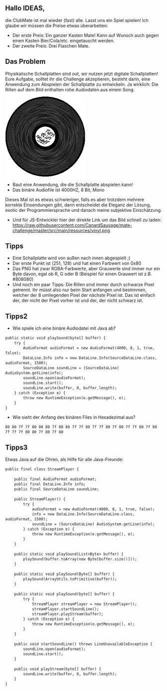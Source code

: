 Hallo IDEAS,
------------

die ClubMate ist mal wieder (fast) alle. Lasst uns ein Spiel spielen! Ich glaube wir müssen die Preise etwas überarbeiten:

- Der erste Preis: Ein ganzer Kasten Mate! Kann auf Wunsch auch gegen einen Kasten Bier/Cola/etc. eingetauscht werden.
- Der zweite Preis: Drei Flaschen Mate.

Das Problem
-----------

Physikalische Schallplatten sind out, wir nutzen jetzt digitale Schallplatten! Eure Aufgabe, solltet ihr die Challenge akzeptieren, besteht darin, eine Anwendung zum Abspielen der Schallplatte zu entwickeln. Ja wirklich: Die Rillen auf dem Bild enthalten rohe Audiodaten aus einem Song.

![Vinyl](vinyl.png)


- Baut eine Anwendung, die die Schallplatte abspielen kann!
- Das binäre Audiofile ist 4000HZ, 8 Bit, Mono

Dieses Mal ist es etwas schwieriger, falls es aber trotzdem mehrere korrekte Einsendungen gibt, dann entscheidet die Eleganz der Lösung, exotic der Programmiersprache und danach meine subjektive Einschätzung.

- Und für JS-Entwickler hier der direkte Link um das Bild schnell zu laden: https://raw.githubusercontent.com/CanardSauvage/mate-challenge/master/src/main/resources/vinyl.png

Tipps
-----

- Eine Schallplatte wird von außen nach innen abgespielt ;)
- Der erste Punkt ist (251, 128) und hat einen Farbwert von 0x80
- Das PNG hat zwar RGBA-Farbwerte, aber Grauwerte sind immer nur ein Byte davon, egal ob R, G oder B (Beispiel für einen Grauwert ist z.B. #808080)
- Und noch ein paar Tipps: Die Rillen sind immer durch schwarze Pixel getrennt. Ihr müsst also nur beim Start anfangen und bestimmen, welcher der 8 umliegenden Pixel der nächste Pixel ist. Das ist einfach der, der nicht der Pixel vorher ist und der, der nicht schwarz ist.

Tipps2
------

- Wie spiele ich eine binäre Audiodatei mit Java ab?

```
public static void playSound(byte[] buffer) {
    try {
        AudioFormat audioFormat = new AudioFormat(4000, 8, 1, true, false);
        DataLine.Info info = new DataLine.Info(SourceDataLine.class, audioFormat, 1500);
        SourceDataLine soundLine = (SourceDataLine) AudioSystem.getLine(info);
        soundLine.open(audioFormat);
        soundLine.start();
        soundLine.write(buffer, 0, buffer.length);
    } catch (Exception e) {
        throw new RuntimeException(e.getMessage(), e);
    }
}
```

- Wie sieht der Anfang des binären Files in Hexadezimal aus?

```
80 80 7f 7f 80 80 80 7f 80 80 7f 7f 80 7f 7f 80 7f 80 7f 7f 80 7f 80 7f 7f 7f 80 80 7f 80 7f 80
```

Tipps3
------

Etwas Java auf die Ohren, als Hilfe für alle Java-Freunde:

```
public final class StreamPlayer {

    public final AudioFormat audioFormat;
    public final DataLine.Info info;
    public final SourceDataLine soundLine;

    public StreamPlayer() {
        try {
            audioFormat = new AudioFormat(4000, 8, 1, true, false);
            info = new DataLine.Info(SourceDataLine.class, audioFormat, 1500);
            soundLine = (SourceDataLine) AudioSystem.getLine(info);
        } catch (Exception e) {
            throw new RuntimeException(e.getMessage(), e);
        }
    }

    public static void playSound(List<Byte> buffer) {
        playSound(buffer.toArray(new Byte[buffer.size()]));
    }

    public static void playSound(Byte[] buffer) {
        playSound(ArrayUtils.toPrimitive(buffer));
    }

    public static void playSound(byte[] buffer) {
        try {
            StreamPlayer streamPlayer = new StreamPlayer();
            streamPlayer.startSoundLine();
            streamPlayer.playStream(buffer);
        } catch (Exception e) {
            throw new RuntimeException(e.getMessage(), e);
        }
    }

    public void startSoundLine() throws LineUnavailableException {
        soundLine.open(audioFormat);
        soundLine.start();
    }

    public void playStream(byte[] buffer) {
        soundLine.write(buffer, 0, buffer.length);
    }
}
```